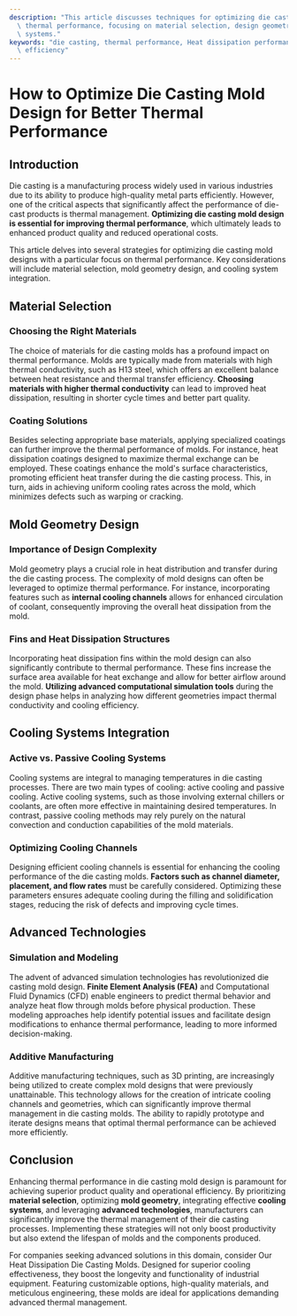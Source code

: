 ```yaml
---
description: "This article discusses techniques for optimizing die casting mold design to enhance\
  \ thermal performance, focusing on material selection, design geometry, and cooling\
  \ systems."
keywords: "die casting, thermal performance, Heat dissipation performance, Heat dissipation\
  \ efficiency"
---
```

# How to Optimize Die Casting Mold Design for Better Thermal Performance

## Introduction

Die casting is a manufacturing process widely used in various industries due to its ability to produce high-quality metal parts efficiently. However, one of the critical aspects that significantly affect the performance of die-cast products is thermal management. **Optimizing die casting mold design is essential for improving thermal performance**, which ultimately leads to enhanced product quality and reduced operational costs.

This article delves into several strategies for optimizing die casting mold designs with a particular focus on thermal performance. Key considerations will include material selection, mold geometry design, and cooling system integration.

## Material Selection

### Choosing the Right Materials

The choice of materials for die casting molds has a profound impact on thermal performance. Molds are typically made from materials with high thermal conductivity, such as H13 steel, which offers an excellent balance between heat resistance and thermal transfer efficiency. **Choosing materials with higher thermal conductivity** can lead to improved heat dissipation, resulting in shorter cycle times and better part quality.

### Coating Solutions

Besides selecting appropriate base materials, applying specialized coatings can further improve the thermal performance of molds. For instance, heat dissipation coatings designed to maximize thermal exchange can be employed. These coatings enhance the mold's surface characteristics, promoting efficient heat transfer during the die casting process. This, in turn, aids in achieving uniform cooling rates across the mold, which minimizes defects such as warping or cracking.

## Mold Geometry Design

### Importance of Design Complexity

Mold geometry plays a crucial role in heat distribution and transfer during the die casting process. The complexity of mold designs can often be leveraged to optimize thermal performance. For instance, incorporating features such as **internal cooling channels** allows for enhanced circulation of coolant, consequently improving the overall heat dissipation from the mold. 

### Fins and Heat Dissipation Structures

Incorporating heat dissipation fins within the mold design can also significantly contribute to thermal performance. These fins increase the surface area available for heat exchange and allow for better airflow around the mold. **Utilizing advanced computational simulation tools** during the design phase helps in analyzing how different geometries impact thermal conductivity and cooling efficiency.

## Cooling Systems Integration

### Active vs. Passive Cooling Systems

Cooling systems are integral to managing temperatures in die casting processes. There are two main types of cooling: active cooling and passive cooling. Active cooling systems, such as those involving external chillers or coolants, are often more effective in maintaining desired temperatures. In contrast, passive cooling methods may rely purely on the natural convection and conduction capabilities of the mold materials.

### Optimizing Cooling Channels

Designing efficient cooling channels is essential for enhancing the cooling performance of the die casting molds. **Factors such as channel diameter, placement, and flow rates** must be carefully considered. Optimizing these parameters ensures adequate cooling during the filling and solidification stages, reducing the risk of defects and improving cycle times. 

## Advanced Technologies

### Simulation and Modeling

The advent of advanced simulation technologies has revolutionized die casting mold design. **Finite Element Analysis (FEA)** and Computational Fluid Dynamics (CFD) enable engineers to predict thermal behavior and analyze heat flow through molds before physical production. These modeling approaches help identify potential issues and facilitate design modifications to enhance thermal performance, leading to more informed decision-making.

### Additive Manufacturing

Additive manufacturing techniques, such as 3D printing, are increasingly being utilized to create complex mold designs that were previously unattainable. This technology allows for the creation of intricate cooling channels and geometries, which can significantly improve thermal management in die casting molds. The ability to rapidly prototype and iterate designs means that optimal thermal performance can be achieved more efficiently.

## Conclusion

Enhancing thermal performance in die casting mold design is paramount for achieving superior product quality and operational efficiency. By prioritizing **material selection**, optimizing **mold geometry**, integrating effective **cooling systems**, and leveraging **advanced technologies**, manufacturers can significantly improve the thermal management of their die casting processes. Implementing these strategies will not only boost productivity but also extend the lifespan of molds and the components produced.

For companies seeking advanced solutions in this domain, consider Our Heat Dissipation Die Casting Molds. Designed for superior cooling effectiveness, they boost the longevity and functionality of industrial equipment. Featuring customizable options, high-quality materials, and meticulous engineering, these molds are ideal for applications demanding advanced thermal management.
